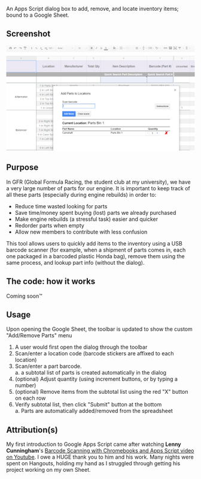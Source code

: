 An Apps Script dialog box to add, remove, and locate inventory items; bound to a Google Sheet.

## Screenshot
![inventory-tracking dialog screenshot][screenshot]

## Purpose
In GFR (Global Formula Racing, the student club at my university), we have a very large number of parts for our engine. It is important to keep track of all these parts (especially during engine rebuilds) in order to:

  - Reduce time wasted looking for parts
  - Save time/money spent buying (lost) parts we already purchased
  - Make engine rebuilds (a stressful task) easier and quicker
  - Redorder parts when empty
  - Allow new members to contribute with less confusion
  
This tool allows users to quickly add items to the inventory using a USB barcode scanner (for example, when a shipment of parts comes in, each one packaged in a barcoded plastic Honda bag), remove them using the same process, and lookup part info (without the dialog).

## The code: how it works
Coming soon&trade;

## Usage
Upon opening the Google Sheet, the toolbar is updated to show the custom "Add/Remove Parts" menu
  1. A user would first open the dialog through the toolbar
  2. Scan/enter a location code (barcode stickers are affixed to each location)
  3. Scan/enter a part barcode.  
    a. a subtotal list of parts is created automatically in the dialog
  4. (optional) Adjust quantity (using increment buttons, or by typing a number)
  5. (optional) Remove items from the subtotal list using the red "X" button on each row
  6. Verify subtotal list, then click "Submit" button at the bottom  
    a. Parts are automatically added/removed from the spreadsheet

## Attribution(s)
My first introduction to Google Apps Script came after watching **Lenny Cunningham**'s [Barcode Scanning with Chromebooks and Apps Script video on Youtube][lenny-link]. I owe a HUGE thank you to him and his work. Many nights were spent on Hangouts, holding my hand as I struggled through getting his project working on my own Sheet.

[screenshot]: screenshot.PNG
[lenny-link]: https://youtu.be/UON8jjI1GDc
